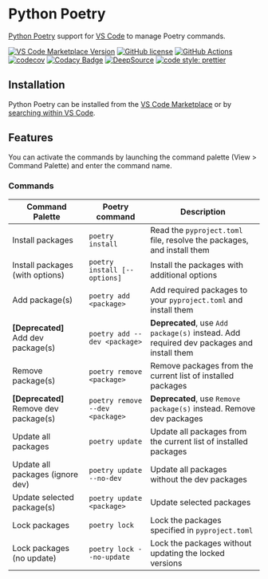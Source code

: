 # Python Poetry

[Python Poetry](https://python-poetry.org/) support for [VS Code](https://code.visualstudio.com/) to manage Poetry commands.

[![VS Code Marketplace Version](https://img.shields.io/visual-studio-marketplace/v/zeshuaro.vscode-python-poetry)](https://marketplace.visualstudio.com/items?itemName=zeshuaro.vscode-python-poetry)
[![GitHub license](https://img.shields.io/github/license/zeshuaro/vscode-poetry)](https://github.com/zeshuaro/vscode-poetry/blob/main/LICENSE)
[![GitHub Actions](https://github.com/zeshuaro/vscode-poetry/actions/workflows/github-actions.yml/badge.svg)](https://github.com/zeshuaro/vscode-poetry/actions/workflows/github-actions.yml)
[![codecov](https://codecov.io/gh/zeshuaro/vscode-poetry/branch/main/graph/badge.svg?token=JNWUUW0XDE)](https://codecov.io/gh/zeshuaro/vscode-poetry)
[![Codacy Badge](https://app.codacy.com/project/badge/Grade/49b5ec82beee426dbfacab87311960ee)](https://www.codacy.com/gh/zeshuaro/vscode-poetry/dashboard?utm_source=github.com&amp;utm_medium=referral&amp;utm_content=zeshuaro/vscode-poetry&amp;utm_campaign=Badge_Grade)
[![DeepSource](https://deepsource.io/gh/zeshuaro/vscode-poetry.svg/?label=active+issues&token=qCAmnymVcLjqZmQOIYGhkArV)](https://deepsource.io/gh/zeshuaro/vscode-poetry/?ref=repository-badge)
[![code style: prettier](https://img.shields.io/badge/code_style-prettier-ff69b4.svg)](https://github.com/prettier/prettier)

## Installation

Python Poetry can be installed from the [VS Code Marketplace](https://marketplace.visualstudio.com/items?itemName=zeshuaro.vscode-python-poetry) or by [searching within VS Code](https://code.visualstudio.com/docs/editor/extension-gallery#_search-for-an-extension).

## Features

You can activate the commands by launching the command palette (View > Command Palette) and enter the command name.

### Commands

| Command Palette                        | Poetry command                  | Description                                                                              |
| -------------------------------------- | ------------------------------- | ---------------------------------------------------------------------------------------- |
| Install packages                       | `poetry install`                | Read the `pyproject.toml` file, resolve the packages, and install them                   |
| Install packages (with options)        | `poetry install [--options]`    | Install the packages with additional options                                             |
| Add package(s)                         | `poetry add <package>`          | Add required packages to your `pyproject.toml` and install them                          |
| **[Deprecated]** Add dev package(s)    | `poetry add --dev <package>`    | **Deprecated**, use `Add package(s)` instead. Add required dev packages and install them |
| Remove package(s)                      | `poetry remove <package>`       | Remove packages from the current list of installed packages                              |
| **[Deprecated]** Remove dev package(s) | `poetry remove --dev <package>` | **Deprecated**, use `Remove package(s)` instead. Remove dev packages                     |
| Update all packages                    | `poetry update`                 | Update all packages from the current list of installed packages                          |
| Update all packages (ignore dev)       | `poetry update --no-dev`        | Update all packages without the dev packages                                             |
| Update selected package(s)             | `poetry update <package>`       | Update selected packages                                                                 |
| Lock packages                          | `poetry lock`                   | Lock the packages specified in `pyproject.toml`                                          |
| Lock packages (no update)              | `poetry lock --no-update`       | Lock the packages without updating the locked versions                                   |
